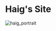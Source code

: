 # Haig's Site
![haig_portrait](https://github.com/user-attachments/assets/1e96244c-a82b-4e80-a4e0-e1070639ba84)
